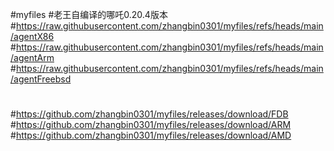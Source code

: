 #myfiles
#老王自编译的哪吒0.20.4版本
#https://raw.githubusercontent.com/zhangbin0301/myfiles/refs/heads/main/agentX86
#https://raw.githubusercontent.com/zhangbin0301/myfiles/refs/heads/main/agentArm
#https://raw.githubusercontent.com/zhangbin0301/myfiles/refs/heads/main/agentFreebsd


#
#https://github.com/zhangbin0301/myfiles/releases/download/FDB
#https://github.com/zhangbin0301/myfiles/releases/download/ARM
#https://github.com/zhangbin0301/myfiles/releases/download/AMD
